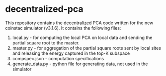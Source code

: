 # decentralized-pca
This repository contains the decentralized PCA code written for the new coinstac simulator (v3.1.6). It contains the following files:
1. local.py - for computing the local PCA on local data and sending the partial square root to the master.
2. master.py - for aggregation of the partial square roots sent by local sites and releasing the energy captured in the top-K subspace
3. compspec.json - computation specifications
4. generate_data.py - python file for generating data, not used in the simulator
